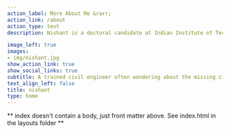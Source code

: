 ```yaml
---
action_label: More About Me &rarr;
action_link: /about
action_type: text
description: Nishant is a doctoral candidate at Indian Institute of Technology (IIT) Delhi. His thesis, which he will be submitting this semester, focuses on conceptual and analytical advancement of how we understand injustices in urban mobilities. His research interests range widely and include, besides the issues of transportation planning, the potentials of democratising and localising urban governance in Southern contexts and commonising cities through radical transformational practices such as urban agriculture.

image_left: true
images:
- img/nishant.jpg
show_action_link: true
show_social_links: true
subtitle: A trained civil engineer often wondering about the missing civility in his engineering training   
text_align_left: false
title: nishant
type: home
---
```


\*\* index doesn't contain a body, just front matter above. See
index.html in the layouts folder \*\*
